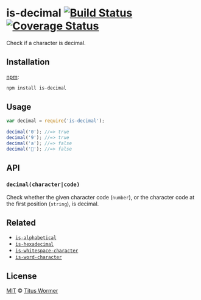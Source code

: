# is-decimal [![Build Status][travis-badge]][travis] [![Coverage Status][codecov-badge]][codecov]

Check if a character is decimal.

## Installation

[npm][]:

```bash
npm install is-decimal
```

## Usage

```javascript
var decimal = require('is-decimal');

decimal('0'); //=> true
decimal('9'); //=> true
decimal('a'); //=> false
decimal('💩'); //=> false
```

## API

### `decimal(character|code)`

Check whether the given character code (`number`), or the character
code at the first position (`string`), is decimal.

## Related

*   [`is-alphabetical`](https://github.com/wooorm/is-alphabetical)
*   [`is-hexadecimal`](https://github.com/wooorm/is-hexadecimal)
*   [`is-whitespace-character`](https://github.com/wooorm/is-whitespace-character)
*   [`is-word-character`](https://github.com/wooorm/is-word-character)

## License

[MIT][license] © [Titus Wormer][author]

<!-- Definitions -->

[travis-badge]: https://img.shields.io/travis/wooorm/is-decimal.svg

[travis]: https://travis-ci.org/wooorm/is-decimal

[codecov-badge]: https://img.shields.io/codecov/c/github/wooorm/is-decimal.svg

[codecov]: https://codecov.io/github/wooorm/is-decimal

[npm]: https://docs.npmjs.com/cli/install

[license]: LICENSE

[author]: http://wooorm.com
